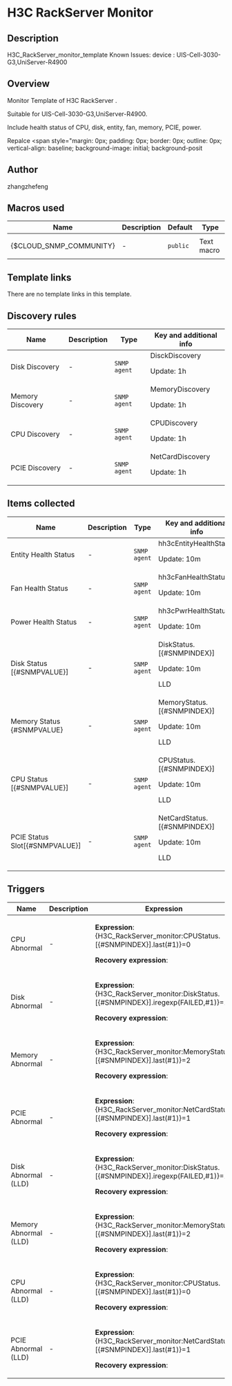 # H3C RackServer Monitor

## Description

H3C_RackServer_monitor_template Known Issues: device : UIS-Cell-3030-G3,UniServer-R4900

## Overview

Monitor Template of H3C RackServer .


Suitable for UIS-Cell-3030-G3,UniServer-R4900.


Include health status of CPU, disk, entity, fan, memory, PCIE, power.


Repalce <span style="margin: 0px; padding: 0px; border: 0px; outline: 0px; vertical-align: baseline; background-image: initial; background-posit



## Author

zhangzhefeng

## Macros used

|Name|Description|Default|Type|
|----|-----------|-------|----|
|{$CLOUD_SNMP_COMMUNITY}|<p>-</p>|`public`|Text macro|
## Template links

There are no template links in this template.

## Discovery rules

|Name|Description|Type|Key and additional info|
|----|-----------|----|----|
|Disk Discovery|<p>-</p>|`SNMP agent`|DisckDiscovery<p>Update: 1h</p>|
|Memory Discovery|<p>-</p>|`SNMP agent`|MemoryDiscovery<p>Update: 1h</p>|
|CPU Discovery|<p>-</p>|`SNMP agent`|CPUDiscovery<p>Update: 1h</p>|
|PCIE Discovery|<p>-</p>|`SNMP agent`|NetCardDiscovery<p>Update: 1h</p>|
## Items collected

|Name|Description|Type|Key and additional info|
|----|-----------|----|----|
|Entity Health Status|<p>-</p>|`SNMP agent`|hh3cEntityHealthStatus<p>Update: 10m</p>|
|Fan Health Status|<p>-</p>|`SNMP agent`|hh3cFanHealthStatus<p>Update: 10m</p>|
|Power Health Status|<p>-</p>|`SNMP agent`|hh3cPwrHealthStatus<p>Update: 10m</p>|
|Disk Status [{#SNMPVALUE}]|<p>-</p>|`SNMP agent`|DiskStatus.[{#SNMPINDEX}]<p>Update: 10m</p><p>LLD</p>|
|Memory  Status {#SNMPVALUE}|<p>-</p>|`SNMP agent`|MemoryStatus.[{#SNMPINDEX}]<p>Update: 10m</p><p>LLD</p>|
|CPU Status [{#SNMPVALUE}]|<p>-</p>|`SNMP agent`|CPUStatus.[{#SNMPINDEX}]<p>Update: 10m</p><p>LLD</p>|
|PCIE Status Slot[{#SNMPVALUE}]|<p>-</p>|`SNMP agent`|NetCardStatus.[{#SNMPINDEX}]<p>Update: 10m</p><p>LLD</p>|
## Triggers

|Name|Description|Expression|Priority|
|----|-----------|----------|--------|
|CPU Abnormal|<p>-</p>|<p>**Expression**: {H3C_RackServer_monitor:CPUStatus.[{#SNMPINDEX}].last(#1)}=0</p><p>**Recovery expression**: </p>|high|
|Disk Abnormal|<p>-</p>|<p>**Expression**: {H3C_RackServer_monitor:DiskStatus.[{#SNMPINDEX}].iregexp(FAILED,#1)}=1</p><p>**Recovery expression**: </p>|high|
|Memory  Abnormal|<p>-</p>|<p>**Expression**: {H3C_RackServer_monitor:MemoryStatus.[{#SNMPINDEX}].last(#1)}=2</p><p>**Recovery expression**: </p>|high|
|PCIE Abnormal|<p>-</p>|<p>**Expression**: {H3C_RackServer_monitor:NetCardStatus.[{#SNMPINDEX}].last(#1)}=1</p><p>**Recovery expression**: </p>|high|
|Disk Abnormal (LLD)|<p>-</p>|<p>**Expression**: {H3C_RackServer_monitor:DiskStatus.[{#SNMPINDEX}].iregexp(FAILED,#1)}=1</p><p>**Recovery expression**: </p>|high|
|Memory  Abnormal (LLD)|<p>-</p>|<p>**Expression**: {H3C_RackServer_monitor:MemoryStatus.[{#SNMPINDEX}].last(#1)}=2</p><p>**Recovery expression**: </p>|high|
|CPU Abnormal (LLD)|<p>-</p>|<p>**Expression**: {H3C_RackServer_monitor:CPUStatus.[{#SNMPINDEX}].last(#1)}=0</p><p>**Recovery expression**: </p>|high|
|PCIE Abnormal (LLD)|<p>-</p>|<p>**Expression**: {H3C_RackServer_monitor:NetCardStatus.[{#SNMPINDEX}].last(#1)}=1</p><p>**Recovery expression**: </p>|high|
